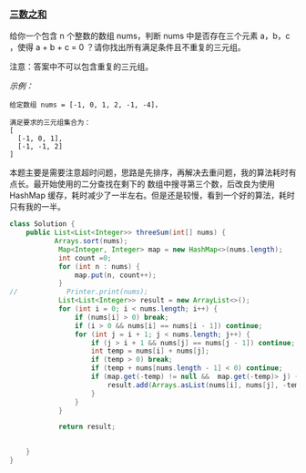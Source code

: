 ### [三数之和](../../src/main/java/club/justwrite/java/algorithm/LeetCode0015.java)
给你一个包含 n 个整数的数组 nums，判断 nums 中是否存在三个元素 a，b，c ，使得 a + b + c = 0 ？请你找出所有满足条件且不重复的三元组。

注意：答案中不可以包含重复的三元组。

*示例：*
```
给定数组 nums = [-1, 0, 1, 2, -1, -4]，

满足要求的三元组集合为：
[
  [-1, 0, 1],
  [-1, -1, 2]
]
```

本题主要是需要注意超时问题，思路是先排序，再解决去重问题，我的算法耗时有点长。最开始使用的二分查找在剩下的
数组中搜寻第三个数，后改良为使用 HashMap 缓存，耗时减少了一半左右。但是还是较慢，看到一个好的算法，耗时只有我的一半。

```java
class Solution {
    public List<List<Integer>> threeSum(int[] nums) {
           Arrays.sort(nums);
            Map<Integer, Integer> map = new HashMap<>(nums.length);
            int count =0;
            for (int n : nums) {
                map.put(n, count++);
            }
//            Printer.print(nums);
            List<List<Integer>> result = new ArrayList<>();
            for (int i = 0; i < nums.length; i++) {
                if (nums[i] > 0) break;
                if (i > 0 && nums[i] == nums[i - 1]) continue;
                for (int j = i + 1; j < nums.length; j++) {
                    if (j > i + 1 && nums[j] == nums[j - 1]) continue;
                    int temp = nums[i] + nums[j];
                    if (temp > 0) break;
                    if (temp + nums[nums.length - 1] < 0) continue;
                    if (map.get(-temp) != null &&  map.get(-temp)> j) {
                        result.add(Arrays.asList(nums[i], nums[j], -temp));
                    }
                }
            }

            return result;
        

    }
}
```

